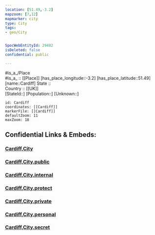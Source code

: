 ```yaml
---
location: [51.49,-3.2] 
mapzoom: [7,12] 
mapmarker: city 
type: City
tags:
- geo/City


SpocWebEntityId: 29482
isDeleted: false
confidential: public

---
```

#is_a_/Place  
#is_a_ :: [[Place]] 
[has_place_longitude::-3.2] 
[has_place_latitude::51.49] 
[name::Cardiff] 
State ::  
Country :: [[UK]]  
[StateId::] 
[Population::] 
[Unknown::] 


```leaflet
id: Cardiff
coordinates: [[Cardiff]] 
markerFile: [[Cardiff]] 
defaultZoom: 11 
maxZoom: 18
```


## Confidential Links & Embeds: 

### [Cardiff,City](/_Standards/Earth/Continent/Europe/Europe~North/UK/Wales/counties~Wales/Cardiff,County/Cardiff,City.md) 

### [Cardiff,City.public](/_public/Earth/Continent/Europe/Europe~North/UK/Wales/counties~Wales/Cardiff,County/Cardiff,City.public.md) 

### [Cardiff,City.internal](/_internal/Earth/Continent/Europe/Europe~North/UK/Wales/counties~Wales/Cardiff,County/Cardiff,City.internal.md) 

### [Cardiff,City.protect](/_protect/Earth/Continent/Europe/Europe~North/UK/Wales/counties~Wales/Cardiff,County/Cardiff,City.protect.md) 

### [Cardiff,City.private](/_private/Earth/Continent/Europe/Europe~North/UK/Wales/counties~Wales/Cardiff,County/Cardiff,City.private.md) 

### [Cardiff,City.personal](/_personal/Earth/Continent/Europe/Europe~North/UK/Wales/counties~Wales/Cardiff,County/Cardiff,City.personal.md) 

### [Cardiff,City.secret](/_secret/Earth/Continent/Europe/Europe~North/UK/Wales/counties~Wales/Cardiff,County/Cardiff,City.secret.md)

